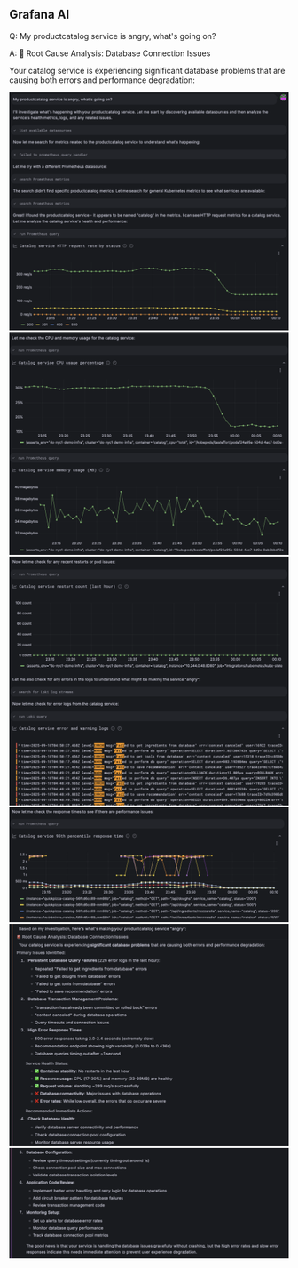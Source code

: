 ## Grafana AI
Q: My productcatalog service is angry, what's going on? 

A: 🚨 Root Cause Analysis: Database Connection Issues

Your catalog service is experiencing significant database problems that are causing both errors and performance degradation:

![prompt](/images/breakout_3/4.2-grafana-assistant-1.png)
![findings](/images/breakout_3/4.2-grafana-assistant-2.png)
![findings](/images/breakout_3/4.2-grafana-assistant-3.png)
![findings](/images/breakout_3/4.2-grafana-assistant-4.png)
![findings](/images/breakout_3/4.2-grafana-assistant-5.png)
![answer](/images/breakout_3/4.2-grafana-assistant-6.png)
